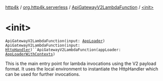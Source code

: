 [http4k](../../index.md) / [org.http4k.serverless](../index.md) / [ApiGatewayV2LambdaFunction](index.md) / [&lt;init&gt;](./-init-.md)

# &lt;init&gt;

`ApiGatewayV2LambdaFunction(input: `[`AppLoader`](../-app-loader.md)`)`
`ApiGatewayV2LambdaFunction(input: `[`HttpHandler`](../../org.http4k.core/-http-handler.md)`)``ApiGatewayV2LambdaFunction(appLoader: `[`AppLoaderWithContexts`](../-app-loader-with-contexts.md)`)`

This is the main entry point for lambda invocations using the V2 payload format.
It uses the local environment to instantiate the HttpHandler which can be used
for further invocations.

